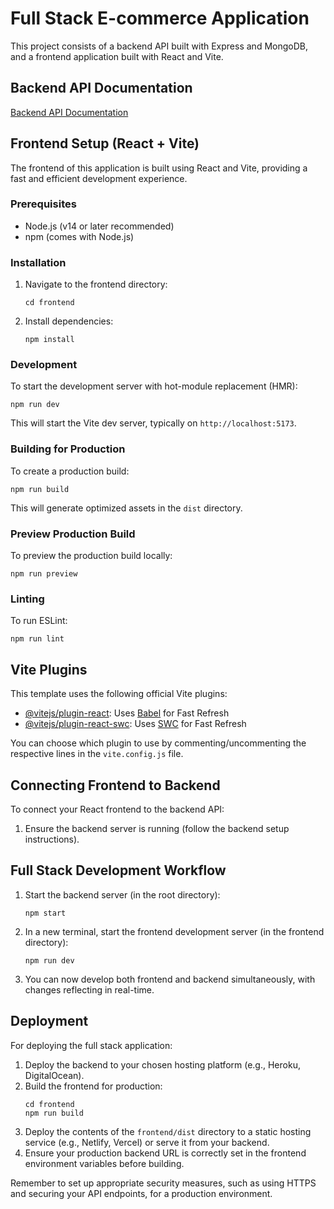 # Full Stack E-commerce Application

This project consists of a backend API built with Express and MongoDB, and a frontend application built with React and Vite.

## Backend API Documentation

<a href="../Backend/README.md">Backend API Documentation</a>

## Frontend Setup (React + Vite)

The frontend of this application is built using React and Vite, providing a fast and efficient development experience.

### Prerequisites

- Node.js (v14 or later recommended)
- npm (comes with Node.js)

### Installation

1. Navigate to the frontend directory:
   ```
   cd frontend
   ```

2. Install dependencies:
   ```
   npm install
   ```

### Development

To start the development server with hot-module replacement (HMR):
```
npm run dev
```

This will start the Vite dev server, typically on `http://localhost:5173`.

### Building for Production

To create a production build:
```
npm run build
```

This will generate optimized assets in the `dist` directory.

### Preview Production Build

To preview the production build locally:
```
npm run preview
```

### Linting

To run ESLint:
```
npm run lint
```

## Vite Plugins

This template uses the following official Vite plugins:

- [@vitejs/plugin-react](https://github.com/vitejs/vite-plugin-react/blob/main/packages/plugin-react/README.md): Uses [Babel](https://babeljs.io/) for Fast Refresh
- [@vitejs/plugin-react-swc](https://github.com/vitejs/vite-plugin-react-swc): Uses [SWC](https://swc.rs/) for Fast Refresh

You can choose which plugin to use by commenting/uncommenting the respective lines in the `vite.config.js` file.

## Connecting Frontend to Backend

To connect your React frontend to the backend API:

1. Ensure the backend server is running (follow the backend setup instructions).

## Full Stack Development Workflow

1. Start the backend server (in the root directory):
   ```
   npm start
   ```

2. In a new terminal, start the frontend development server (in the frontend directory):
   ```
   npm run dev
   ```

3. You can now develop both frontend and backend simultaneously, with changes reflecting in real-time.

## Deployment

For deploying the full stack application:

1. Deploy the backend to your chosen hosting platform (e.g., Heroku, DigitalOcean).
2. Build the frontend for production:
   ```
   cd frontend
   npm run build
   ```
3. Deploy the contents of the `frontend/dist` directory to a static hosting service (e.g., Netlify, Vercel) or serve it from your backend.
4. Ensure your production backend URL is correctly set in the frontend environment variables before building.

Remember to set up appropriate security measures, such as using HTTPS and securing your API endpoints, for a production environment.